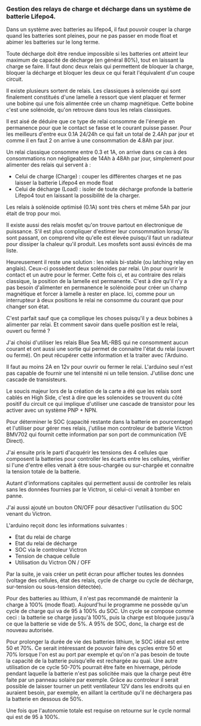 ### Gestion des relays de charge et décharge dans un système de batterie Lifepo4.

Dans un système avec batteries au lifepo4, il faut pouvoir couper la charge quand les batteries sont pleines, pour ne pas passer en mode float et abimer les batteries sur le long terme.

Toute décharge doit être rendue impossible si les batteries ont atteint leur maximum de capacité de décharge (en général 80%), tout en laissant la charge se faire.
Il faut donc deux relais qui permettent de bloquer la charge, bloquer la décharge et bloquer les deux ce qui ferait l'équivalent d'un coupe circuit.

Il existe plusieurs sortent de relais. Les classiques à solenoide qui sont finalement constitués d'une lamelle à ressort que vient plaquer et fermer une bobine qui une fois alimentée crée un champ magnétique. Cette bobine c'est une solénoide, qu'on retrouve dans tous les relais classiques.

Il est aisé de déduire que ce type de relai consomme de l'énergie en permanence pour que le contact se fasse et le courant puisse passer. Pour les meilleurs d'entre eux 0.1A 24/24h ce qui fait un total de 2.4Ah par jour et comme il en faut 2 on arrive à une consommation de 4.8Ah par jour.

Un relai classique consomme entre 0.3 et 1A, on arrive dans ce cas à des consommations non négligeables de 14Ah à 48Ah par jour, simplement pour alimenter des relais qui servent à :
- Celui de charge (Charge) : couper les différentes charges et ne pas laisser la batterie Lifepo4 en mode float
- Celui de décharge (Load) : isoler de toute décharge profonde la batterie Lifepo4 tout en laissant la possibilité de la charger.

Les relais à solénoide optimisé (0.1A) sont très chers et même 5Ah par jour était de trop pour moi. 

Il existe aussi des relais mosfet qu'on trouve partout en électronique de puissance. S'il est plus compliquer d'estimer leur consommation lorsqu'ils sont passant, on comprend vite qu'elle est élevée puisqu'il faut un radiateur pour dissiper la chaleur qu'il produit.
Les mosfets sont aussi évincés de ma liste.

Heureusement il reste une solution : les relais bi-stable (ou latching relay en anglais).
Ceux-ci possèdent deux solénoides par relai. Un pour ouvrir le contact et un autre pour le fermer. Cette fois ci, et au contraire des relais classique, la position de la lamelle est permanente. C'est à dire qu'il n'y a pas besoin d'alimenter en permanence le solénoide pour créer un champ magnétique et forcer à lamelle à rester en place. Ici, comme pour un interrupteur à deux positions le relai ne consomme du courant que pour changer son état.

C'est parfait sauf que ça complique les choses puisqu'il y a deux bobines à alimenter par relai. Et comment savoir dans quelle position est le relai, ouvert ou fermé ?

J'ai choisi d'utiliser les relais Blue Sea ML-RBS qui ne consomment aucun courant et ont aussi une sortie qui permet de connaitre l'état du relai (ouvert ou fermé). On peut récupérer cette information et la traiter avec l'Arduino.

Il faut au moins 2A en 12v pour ouvrir ou fermer le relai. L'arduino seul n'est pas capable de fournir une tel intensité ni un telle tension. J'utilise donc une cascade de transisteurs.

Le soucis majeur lors de la création de la carte a été que les relais sont cablés en High Side, c'est à dire que les solenoides se trouvent du côté positif du circuit ce qui implique d'utiliser une cascade de transistor pour les activer avec un système PNP + NPN.

Pour déterminer le SOC (capacité restante dans la batterie en pourcentage) et l'utiliser pour gérer mes relais, j'utilise mon controleur de batterie Victron BMV702 qui fournit cette information par son port de communication (VE Direct). 

J'ai ensuite pris le parti d'acquérir les tensions des 4 cellules que composent la batteries pour controller les écarts entre les cellules, vérifier si l'une d'entre elles venait à être sous-chargée ou sur-chargée et connaitre la tension totale de la batterie.

Autant d'informations capitales qui permettent aussi de controller les relais sans les données fournies par le Victron, si celui-ci venait à tomber en panne.

J'ai aussi ajouté un bouton ON/OFF pour désactiver l'utilisation du SOC venant du Victron.

L'arduino reçoit donc les informations suivantes : 
- Etat du relai de charge
- Etat du relai de décharge
- SOC via le controleur Victron
- Tension de chaque cellule
- Utilisation du Victron ON / OFF

Par la suite, je vais créer un petit écran pour afficher toutes les données (voltage des cellules, état des relais, cycle de charge ou cycle de décharge, sur-tension ou sous-tension détectée). 

Pour des batteries au lithium, il n'est pas recommandé de maintenir la charge à 100% (mode float).
Aujourd'hui le programme ne possède qu'un cycle de charge qui va de 95 à 100% du SOC. Un cycle se compose comme ceci : la batterie se charge jusqu'à 100%, puis la charge est bloquée jusqu'à ce que la batterie se vide de 5%. A 95% de SOC, donc, la charge est de nouveau autorisée. 

Pour prolonger la durée de vie des batteries lithium, le SOC idéal est entre 50 et 70%. Ce serait intéressant de pouvoir faire des cycles entre 50 et 70% lorsque l'on est au port par exemple et qu'on n'a pas besoin de toute la capacité de la batterie puisqu'elle est rechargée au quai. 
Une autre utilisation de ce cycle 50-70% pourrait être faite en hivernage, période pendant laquelle la batterie n'est pas solicitée mais que la charge peut être faite par un panneau solaire par exemple. Grâce au controleur il serait possible de laisser tourner un petit ventilateur 12V dans les endroits qui en auraient besoin, par exemple, en aillant la certitude qu'il ne déchargera pas la batterie en dessous de 50%.

Une fois que l'autonomie totale est requise on retourne sur le cycle normal qui est de 95 à 100%.




